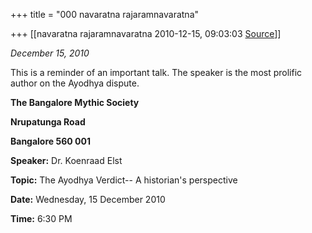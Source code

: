 +++
title = "000 navaratna rajaramnavaratna"

+++
[[navaratna rajaramnavaratna	2010-12-15, 09:03:03 [Source](https://groups.google.com/g/bvparishat/c/j3CxQIFzskU)]]



*December 15, 2010*



This is a reminder of an important talk. The speaker is the most prolific author on the Ayodhya dispute.



**The Bangalore Mythic Society**

**Nrupatunga Road**

**Bangalore 560 001**



**Speaker:** Dr. Koenraad Elst



**Topic:** The Ayodhya Verdict-- A historian's perspective



**Date:** Wednesday, 15 December 2010



**Time:** 6:30 PM


